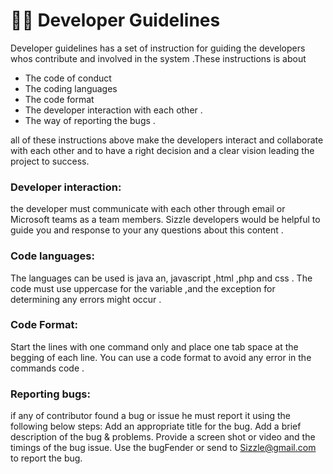 # 📃📌 Developer Guidelines

Developer guidelines  has a set of instruction for guiding the developers whos contribute and involved  in the system .These instructions is about  
* The code of conduct 
* The coding languages 
* The code format
* The developer interaction with each other .
* The way of reporting the bugs . 


all of these instructions above make the developers interact and collaborate with each other and to have a right decision and a clear vision leading the project to success.


### Developer interaction:
the developer must communicate with each other through email or Microsoft teams as a team members.
Sizzle developers would be helpful to guide you and response to your any questions about this content .

### Code languages:

The languages can be used is  java an, javascript ,html ,php and css . 
The code must use uppercase for the variable ,and the exception for determining any errors might occur .

### Code Format:

 Start the lines with  one command  only and place one tab space at the begging of each  line.
You can use a code format to avoid any error in the commands code .

### Reporting bugs:
 if any of contributor found a bug or issue  he must report it using the following below steps: 
Add an appropriate title for the bug.
Add a brief description of the bug & problems.
Provide a screen shot or video and the timings of the bug issue.
Use the bugFender or send to Sizzle@gmail.com to report the bug.

